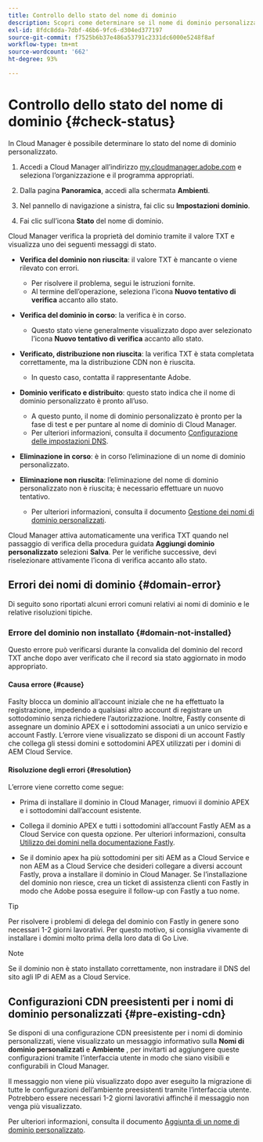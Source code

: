 ```yaml
---
title: Controllo dello stato del nome di dominio
description: Scopri come determinare se il nome di dominio personalizzato è stato verificato correttamente da Cloud Manager.
exl-id: 8fdc8dda-7dbf-46b6-9fc6-d304ed377197
source-git-commit: f7525b6b37e486a53791c2331dc6000e5248f8af
workflow-type: tm+mt
source-wordcount: '662'
ht-degree: 93%

---
```



# Controllo dello stato del nome di dominio {#check-status}

In Cloud Manager è possibile determinare lo stato del nome di dominio personalizzato.

1. Accedi a Cloud Manager all’indirizzo [my.cloudmanager.adobe.com](https://my.cloudmanager.adobe.com/) e seleziona l’organizzazione e il programma appropriati.

1. Dalla pagina **Panoramica**, accedi alla schermata **Ambienti**.

1. Nel pannello di navigazione a sinistra, fai clic su **Impostazioni dominio**.

1. Fai clic sull’icona **Stato** del nome di dominio.

Cloud Manager verifica la proprietà del dominio tramite il valore TXT e visualizza uno dei seguenti messaggi di stato.

* **Verifica del dominio non riuscita**: il valore TXT è mancante o viene rilevato con errori.

   * Per risolvere il problema, segui le istruzioni fornite.
   * Al termine dell’operazione, seleziona l’icona **Nuovo tentativo di verifica** accanto allo stato.

* **Verifica del dominio in corso**: la verifica è in corso.

   * Questo stato viene generalmente visualizzato dopo aver selezionato l’icona **Nuovo tentativo di verifica** accanto allo stato.

* **Verificato, distribuzione non riuscita**: la verifica TXT è stata completata correttamente, ma la distribuzione CDN non è riuscita.

   * In questo caso, contatta il rappresentante Adobe.

* **Dominio verificato e distribuito**: questo stato indica che il nome di dominio personalizzato è pronto all’uso.

   * A questo punto, il nome di dominio personalizzato è pronto per la fase di test e per puntare al nome di dominio di Cloud Manager.
   * Per ulteriori informazioni, consulta il documento [Configurazione delle impostazioni DNS](/help/implementing/cloud-manager/custom-domain-names/configure-dns-settings.md).

* **Eliminazione in corso**: è in corso l’eliminazione di un nome di dominio personalizzato.

* **Eliminazione non riuscita**: l’eliminazione del nome di dominio personalizzato non è riuscita; è necessario effettuare un nuovo tentativo.

   * Per ulteriori informazioni, consulta il documento [Gestione dei nomi di dominio personalizzati](/help/implementing/cloud-manager/custom-domain-names/managing-custom-domain-names.md).

Cloud Manager attiva automaticamente una verifica TXT quando nel passaggio di verifica della procedura guidata **Aggiungi dominio personalizzato** selezioni **Salva**. Per le verifiche successive, devi riselezionare attivamente l’icona di verifica accanto allo stato.

## Errori dei nomi di dominio {#domain-error}

Di seguito sono riportati alcuni errori comuni relativi ai nomi di dominio e le relative risoluzioni tipiche.

### Errore del dominio non installato {#domain-not-installed}

Questo errore può verificarsi durante la convalida del dominio del record TXT anche dopo aver verificato che il record sia stato aggiornato in modo appropriato.

#### Causa errore {#cause}

Faslty blocca un dominio all’account iniziale che ne ha effettuato la registrazione, impedendo a qualsiasi altro account di registrare un sottodominio senza richiedere l’autorizzazione. Inoltre, Fastly consente di assegnare un dominio APEX e i sottodomini associati a un unico servizio e account Fastly. L’errore viene visualizzato se disponi di un account Fastly che collega gli stessi domini e sottodomini APEX utilizzati per i domini di AEM Cloud Service.

#### Risoluzione degli errori {#resolution}

L’errore viene corretto come segue:

* Prima di installare il dominio in Cloud Manager, rimuovi il dominio APEX e i sottodomini dall’account esistente.

* Collega il dominio APEX e tutti i sottodomini all’account Fastly AEM as a Cloud Service con questa opzione. Per ulteriori informazioni, consulta [Utilizzo dei domini nella documentazione Fastly](https://docs.fastly.com/en/guides/working-with-domains).

* Se il dominio apex ha più sottodomini per siti AEM as a Cloud Service e non AEM as a Cloud Service che desideri collegare a diversi account Fastly, prova a installare il dominio in Cloud Manager. Se l’installazione del dominio non riesce, crea un ticket di assistenza clienti con Fastly in modo che Adobe possa eseguire il follow-up con Fastly a tuo nome.

>[!TIP]
>
>Per risolvere i problemi di delega del dominio con Fastly in genere sono necessari 1-2 giorni lavorativi. Per questo motivo, si consiglia vivamente di installare i domini molto prima della loro data di Go Live.

>[!NOTE]
>
>Se il dominio non è stato installato correttamente, non instradare il DNS del sito agli IP di AEM as a Cloud Service.

## Configurazioni CDN preesistenti per i nomi di dominio personalizzati {#pre-existing-cdn}

Se disponi di una configurazione CDN preesistente per i nomi di dominio personalizzati, viene visualizzato un messaggio informativo sulla **Nomi di dominio personalizzati** e **Ambiente** , per invitarti ad aggiungere queste configurazioni tramite l’interfaccia utente in modo che siano visibili e configurabili in Cloud Manager.

Il messaggio non viene più visualizzato dopo aver eseguito la migrazione di tutte le configurazioni dell’ambiente preesistenti tramite l’interfaccia utente. Potrebbero essere necessari 1-2 giorni lavorativi affinché il messaggio non venga più visualizzato.

Per ulteriori informazioni, consulta il documento [Aggiunta di un nome di dominio personalizzato](/help/implementing/cloud-manager/custom-domain-names/add-custom-domain-name.md).
